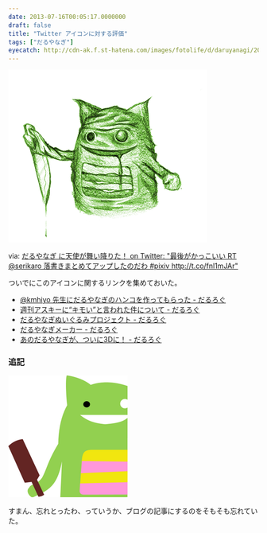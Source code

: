 ```yaml
---
date: 2013-07-16T00:05:17.0000000
draft: false
title: "Twitter アイコンに対する評価"
tags: ["だるやなぎ"]
eyecatch: http://cdn-ak.f.st-hatena.com/images/fotolife/d/daruyanagi/20130715/20130715235726.png
---
```

<p><span itemscope itemtype="http://schema.org/Photograph"><img src="20130715235726.png" alt="f:id:daruyanagi:20130715235726p:plain" title="f:id:daruyanagi:20130715235726p:plain" class="hatena-fotolife" itemprop="image"></span></p><p>via: <a href="https://twitter.com/daruyanagi/status/277000515521490944">&#x3060;&#x308B;&#x3084;&#x306A;&#x304E; &#x306B;&#x5929;&#x4F7F;&#x304C;&#x821E;&#x3044;&#x964D;&#x308A;&#x305F;&#xFF01; on Twitter: &quot;&#x6700;&#x5F8C;&#x304C;&#x304B;&#x3063;&#x3053;&#x3044;&#x3044; RT @serikaro &#x843D;&#x66F8;&#x304D;&#x307E;&#x3068;&#x3081;&#x3066;&#x30A2;&#x30C3;&#x30D7;&#x3057;&#x305F;&#x306E;&#x3060;&#x308F; #pixiv http://t.co/fnl1mJAr&quot;</a></p><p><script>    window.twttr = (function(d, s, id) {        var js, fjs = d.getElementsByTagName(s)[0],            t = window.twttr || {};        if (d.getElementById(id)) return t;        js = d.createElement(s);        js.id = id;        js.src = "https://platform.twitter.com/widgets.js";        fjs.parentNode.insertBefore(js, fjs);        t._e = [];        t.ready = function(f) {            t._e.push(f);        };        return t;    }(document, "script", "twitter-wjs"));</script><script>    twttr.ready(function (twttr) {        var el = document.getElementsByClassName('twitter-syntax-tweet-id-356782013329571844');        for (var i=0;i<el.length;i++) {            if (!!el[i].getAttribute('data-is-tweet-loaded')){                continue;            }            el[i].setAttribute('data-is-tweet-loaded', '1');            twttr.widgets.createTweet('356782013329571844',el[i],{});        }    });</script><div class="twitter-syntax-tweet-id-356782013329571844"></div><script>    window.twttr = (function(d, s, id) {        var js, fjs = d.getElementsByTagName(s)[0],            t = window.twttr || {};        if (d.getElementById(id)) return t;        js = d.createElement(s);        js.id = id;        js.src = "https://platform.twitter.com/widgets.js";        fjs.parentNode.insertBefore(js, fjs);        t._e = [];        t.ready = function(f) {            t._e.push(f);        };        return t;    }(document, "script", "twitter-wjs"));</script><script>    twttr.ready(function (twttr) {        var el = document.getElementsByClassName('twitter-syntax-tweet-id-356784334549684224');        for (var i=0;i<el.length;i++) {            if (!!el[i].getAttribute('data-is-tweet-loaded')){                continue;            }            el[i].setAttribute('data-is-tweet-loaded', '1');            twttr.widgets.createTweet('356784334549684224',el[i],{});        }    });</script><div class="twitter-syntax-tweet-id-356784334549684224"></div><script>    window.twttr = (function(d, s, id) {        var js, fjs = d.getElementsByTagName(s)[0],            t = window.twttr || {};        if (d.getElementById(id)) return t;        js = d.createElement(s);        js.id = id;        js.src = "https://platform.twitter.com/widgets.js";        fjs.parentNode.insertBefore(js, fjs);        t._e = [];        t.ready = function(f) {            t._e.push(f);        };        return t;    }(document, "script", "twitter-wjs"));</script><script>    twttr.ready(function (twttr) {        var el = document.getElementsByClassName('twitter-syntax-tweet-id-356785055722508292');        for (var i=0;i<el.length;i++) {            if (!!el[i].getAttribute('data-is-tweet-loaded')){                continue;            }            el[i].setAttribute('data-is-tweet-loaded', '1');            twttr.widgets.createTweet('356785055722508292',el[i],{});        }    });</script><div class="twitter-syntax-tweet-id-356785055722508292"></div><script>    window.twttr = (function(d, s, id) {        var js, fjs = d.getElementsByTagName(s)[0],            t = window.twttr || {};        if (d.getElementById(id)) return t;        js = d.createElement(s);        js.id = id;        js.src = "https://platform.twitter.com/widgets.js";        fjs.parentNode.insertBefore(js, fjs);        t._e = [];        t.ready = function(f) {            t._e.push(f);        };        return t;    }(document, "script", "twitter-wjs"));</script><script>    twttr.ready(function (twttr) {        var el = document.getElementsByClassName('twitter-syntax-tweet-id-356785177193750528');        for (var i=0;i<el.length;i++) {            if (!!el[i].getAttribute('data-is-tweet-loaded')){                continue;            }            el[i].setAttribute('data-is-tweet-loaded', '1');            twttr.widgets.createTweet('356785177193750528',el[i],{});        }    });</script><div class="twitter-syntax-tweet-id-356785177193750528"></div></p><p>ついでにこのアイコンに関するリンクを集めておいた。</p>

<ul>
<li><a href="https://blog.daruyanagi.jp/entry/2013/04/13/202304">@kmhiyo &#x5148;&#x751F;&#x306B;&#x3060;&#x308B;&#x3084;&#x306A;&#x304E;&#x306E;&#x30CF;&#x30F3;&#x30B3;&#x3092;&#x4F5C;&#x3063;&#x3066;&#x3082;&#x3089;&#x3063;&#x305F; - &#x3060;&#x308B;&#x308D;&#x3050;</a></li>
<li><a href="https://blog.daruyanagi.jp/entry/2013/03/18/201438">&#x9031;&#x520A;&#x30A2;&#x30B9;&#x30AD;&#x30FC;&#x306B;&ldquo;&#x30AD;&#x30E2;&#x3044;&rdquo;&#x3068;&#x8A00;&#x308F;&#x308C;&#x305F;&#x4EF6;&#x306B;&#x3064;&#x3044;&#x3066; - &#x3060;&#x308B;&#x308D;&#x3050;</a></li>
<li><a href="https://blog.daruyanagi.jp/entry/2013/03/12/071453">&#x3060;&#x308B;&#x3084;&#x306A;&#x304E;&#x306C;&#x3044;&#x3050;&#x308B;&#x307F;&#x30D7;&#x30ED;&#x30B8;&#x30A7;&#x30AF;&#x30C8; - &#x3060;&#x308B;&#x308D;&#x3050;</a></li>
<li><a href="https://blog.daruyanagi.jp/entry/2013/01/03/152141">&#x3060;&#x308B;&#x3084;&#x306A;&#x304E;&#x30E1;&#x30FC;&#x30AB;&#x30FC; - &#x3060;&#x308B;&#x308D;&#x3050;</a></li>
<li><a href="https://blog.daruyanagi.jp/entry/2012/02/16/004349">&#x3042;&#x306E;&#x3060;&#x308B;&#x3084;&#x306A;&#x304E;&#x304C;&#x3001;&#x3064;&#x3044;&#x306B;3D&#x306B;&#xFF01; - &#x3060;&#x308B;&#x308D;&#x3050;</a></li>
</ul>
<div class="section">
<h3>追記</h3>
<p><span itemscope itemtype="http://schema.org/Photograph"><img src="20130716024959.jpg" alt="f:id:daruyanagi:20130716024959j:plain" title="f:id:daruyanagi:20130716024959j:plain" class="hatena-fotolife" itemprop="image"></span></p><p><script>    window.twttr = (function(d, s, id) {        var js, fjs = d.getElementsByTagName(s)[0],            t = window.twttr || {};        if (d.getElementById(id)) return t;        js = d.createElement(s);        js.id = id;        js.src = "https://platform.twitter.com/widgets.js";        fjs.parentNode.insertBefore(js, fjs);        t._e = [];        t.ready = function(f) {            t._e.push(f);        };        return t;    }(document, "script", "twitter-wjs"));</script><script>    twttr.ready(function (twttr) {        var el = document.getElementsByClassName('twitter-syntax-tweet-id-356795680062316544');        for (var i=0;i<el.length;i++) {            if (!!el[i].getAttribute('data-is-tweet-loaded')){                continue;            }            el[i].setAttribute('data-is-tweet-loaded', '1');            twttr.widgets.createTweet('356795680062316544',el[i],{});        }    });</script><div class="twitter-syntax-tweet-id-356795680062316544"></div></p><p>すまん、忘れとったわ、っていうか、ブログの記事にするのをそもそも忘れていた。</p>

</div>
